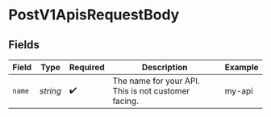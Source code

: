 # PostV1ApisRequestBody


## Fields

| Field                                               | Type                                                | Required                                            | Description                                         | Example                                             |
| --------------------------------------------------- | --------------------------------------------------- | --------------------------------------------------- | --------------------------------------------------- | --------------------------------------------------- |
| `name`                                              | *string*                                            | :heavy_check_mark:                                  | The name for your API. This is not customer facing. | my-api                                              |